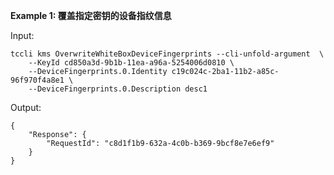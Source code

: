 **Example 1: 覆盖指定密钥的设备指纹信息**



Input: 

```
tccli kms OverwriteWhiteBoxDeviceFingerprints --cli-unfold-argument  \
    --KeyId cd850a3d-9b1b-11ea-a96a-5254006d0810 \
    --DeviceFingerprints.0.Identity c19c024c-2ba1-11b2-a85c-96f970f4a8e1 \
    --DeviceFingerprints.0.Description desc1
```

Output: 
```
{
    "Response": {
        "RequestId": "c8d1f1b9-632a-4c0b-b369-9bcf8e7e6ef9"
    }
}
```

